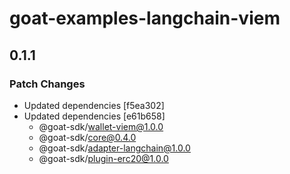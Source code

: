 # goat-examples-langchain-viem

## 0.1.1

### Patch Changes

- Updated dependencies [f5ea302]
- Updated dependencies [e61b658]
  - @goat-sdk/wallet-viem@1.0.0
  - @goat-sdk/core@0.4.0
  - @goat-sdk/adapter-langchain@1.0.0
  - @goat-sdk/plugin-erc20@1.0.0
